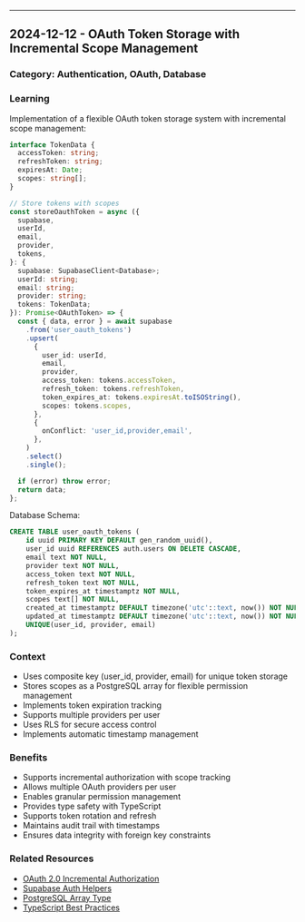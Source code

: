 ---

## 2024-12-12 - OAuth Token Storage with Incremental Scope Management

### Category: Authentication, OAuth, Database

### Learning

Implementation of a flexible OAuth token storage system with incremental scope management:

```typescript
interface TokenData {
  accessToken: string;
  refreshToken: string;
  expiresAt: Date;
  scopes: string[];
}

// Store tokens with scopes
const storeOauthToken = async ({
  supabase,
  userId,
  email,
  provider,
  tokens,
}: {
  supabase: SupabaseClient<Database>;
  userId: string;
  email: string;
  provider: string;
  tokens: TokenData;
}): Promise<OAuthToken> => {
  const { data, error } = await supabase
    .from('user_oauth_tokens')
    .upsert(
      {
        user_id: userId,
        email,
        provider,
        access_token: tokens.accessToken,
        refresh_token: tokens.refreshToken,
        token_expires_at: tokens.expiresAt.toISOString(),
        scopes: tokens.scopes,
      },
      {
        onConflict: 'user_id,provider,email',
      },
    )
    .select()
    .single();

  if (error) throw error;
  return data;
};
```

Database Schema:

```sql
CREATE TABLE user_oauth_tokens (
    id uuid PRIMARY KEY DEFAULT gen_random_uuid(),
    user_id uuid REFERENCES auth.users ON DELETE CASCADE,
    email text NOT NULL,
    provider text NOT NULL,
    access_token text NOT NULL,
    refresh_token text NOT NULL,
    token_expires_at timestamptz NOT NULL,
    scopes text[] NOT NULL,
    created_at timestamptz DEFAULT timezone('utc'::text, now()) NOT NULL,
    updated_at timestamptz DEFAULT timezone('utc'::text, now()) NOT NULL,
    UNIQUE(user_id, provider, email)
);
```

### Context

- Uses composite key (user_id, provider, email) for unique token storage
- Stores scopes as a PostgreSQL array for flexible permission management
- Implements token expiration tracking
- Supports multiple providers per user
- Uses RLS for secure access control
- Implements automatic timestamp management

### Benefits

- Supports incremental authorization with scope tracking
- Allows multiple OAuth providers per user
- Enables granular permission management
- Provides type safety with TypeScript
- Supports token rotation and refresh
- Maintains audit trail with timestamps
- Ensures data integrity with foreign key constraints

### Related Resources

- [OAuth 2.0 Incremental Authorization](https://developers.google.com/identity/protocols/oauth2/web-server#incrementalAuth)
- [Supabase Auth Helpers](https://supabase.com/docs/guides/auth/auth-helpers)
- [PostgreSQL Array Type](https://www.postgresql.org/docs/current/arrays.html)
- [TypeScript Best Practices](https://www.typescriptlang.org/docs/handbook/declaration-files/do-s-and-don-ts.html)
